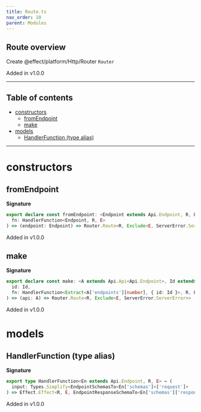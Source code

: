 ```yaml
---
title: Route.ts
nav_order: 10
parent: Modules
---
```


## Route overview

Create @effect/platform/Http/Router `Router`

Added in v1.0.0

---

<h2 class="text-delta">Table of contents</h2>

- [constructors](#constructors)
  - [fromEndpoint](#fromendpoint)
  - [make](#make)
- [models](#models)
  - [HandlerFunction (type alias)](#handlerfunction-type-alias)

---

# constructors

## fromEndpoint

**Signature**

```ts
export declare const fromEndpoint: <Endpoint extends Api.Endpoint, R, E>(
  fn: HandlerFunction<Endpoint, R, E>
) => (endpoint: Endpoint) => Router.Route<R, Exclude<E, ServerError.ServerError>>
```

Added in v1.0.0

## make

**Signature**

```ts
export declare const make: <A extends Api.Api<Api.Endpoint>, Id extends A['endpoints'][number]['id'], R, E>(
  id: Id,
  fn: HandlerFunction<Extract<A['endpoints'][number], { id: Id }>, R, E>
) => (api: A) => Router.Route<R, Exclude<E, ServerError.ServerError>>
```

Added in v1.0.0

# models

## HandlerFunction (type alias)

**Signature**

```ts
export type HandlerFunction<En extends Api.Endpoint, R, E> = (
  input: Types.Simplify<EndpointSchemasTo<En['schemas']>['request']>
) => Effect.Effect<R, E, EndpointResponseSchemaTo<En['schemas']['response']>>
```

Added in v1.0.0
